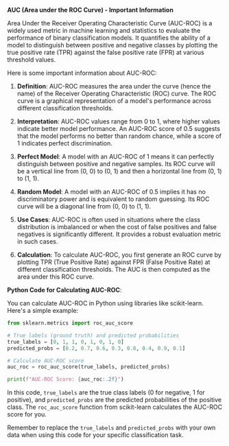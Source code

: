 **AUC (Area under the ROC Curve) - Important Information**

Area Under the Receiver Operating Characteristic Curve (AUC-ROC) is a widely used metric in machine learning and statistics to evaluate the performance of binary classification models. It quantifies the ability of a model to distinguish between positive and negative classes by plotting the true positive rate (TPR) against the false positive rate (FPR) at various threshold values.

Here is some important information about AUC-ROC:

1. **Definition**: AUC-ROC measures the area under the curve (hence the name) of the Receiver Operating Characteristic (ROC) curve. The ROC curve is a graphical representation of a model's performance across different classification thresholds.

2. **Interpretation**: AUC-ROC values range from 0 to 1, where higher values indicate better model performance. An AUC-ROC score of 0.5 suggests that the model performs no better than random chance, while a score of 1 indicates perfect discrimination.

3. **Perfect Model**: A model with an AUC-ROC of 1 means it can perfectly distinguish between positive and negative samples. Its ROC curve will be a vertical line from (0, 0) to (0, 1) and then a horizontal line from (0, 1) to (1, 1).

4. **Random Model**: A model with an AUC-ROC of 0.5 implies it has no discriminatory power and is equivalent to random guessing. Its ROC curve will be a diagonal line from (0, 0) to (1, 1).

5. **Use Cases**: AUC-ROC is often used in situations where the class distribution is imbalanced or when the cost of false positives and false negatives is significantly different. It provides a robust evaluation metric in such cases.

6. **Calculation**: To calculate AUC-ROC, you first generate an ROC curve by plotting TPR (True Positive Rate) against FPR (False Positive Rate) at different classification thresholds. The AUC is then computed as the area under this ROC curve.

**Python Code for Calculating AUC-ROC**:

You can calculate AUC-ROC in Python using libraries like scikit-learn. Here's a simple example:

```python
from sklearn.metrics import roc_auc_score

# True labels (ground truth) and predicted probabilities
true_labels = [0, 1, 1, 0, 1, 0, 1, 0]
predicted_probs = [0.2, 0.7, 0.6, 0.3, 0.8, 0.4, 0.9, 0.1]

# Calculate AUC-ROC score
auc_roc = roc_auc_score(true_labels, predicted_probs)

print(f"AUC-ROC Score: {auc_roc:.2f}")
```

In this code, `true_labels` are the true class labels (0 for negative, 1 for positive), and `predicted_probs` are the predicted probabilities of the positive class. The `roc_auc_score` function from scikit-learn calculates the AUC-ROC score for you.

Remember to replace the `true_labels` and `predicted_probs` with your own data when using this code for your specific classification task.
